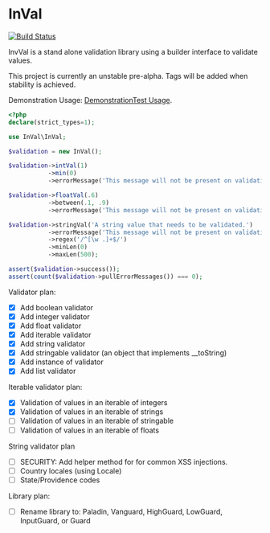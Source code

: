# InVal
[![Build Status](https://travis-ci.com/tfettig01/InVal.svg?branch=master)](https://travis-ci.com/tfettig01/InVal)

InvVal is a stand alone validation library using a builder interface to validate values.

This project is currently an unstable pre-alpha. Tags will be added when stability is achieved.

Demonstration Usage: [DemonstrationTest Usage](https://github.com/tfettig01/InVal/blob/master/tests/DemonstrationTest.php).

```php
<?php
declare(strict_types=1);

use InVal\InVal;

$validation = new InVal();

$validation->intVal(1)
           ->min(0)
           ->errorMessage('This message will not be present on validation.');

$validation->floatVal(.6)
           ->between(.1, .9)
           ->errorMessage('This message will not be present on validation.');

$validation->stringVal('A string value that needs to be validated.')
           ->errorMessage('This message will not be present on validation.')
           ->regex('/^[\w .]+$/')
           ->minLen(0)
           ->maxLen(500);

assert($validation->success());
assert(count($validation->pullErrorMessages()) === 0);
```

Validator plan:
- [x] Add boolean validator
- [x] Add integer validator
- [x] Add float validator
- [x] Add iterable validator
- [x] Add string validator
- [x] Add stringable validator (an object that implements __toString)
- [x] Add instance of validator
- [x] Add list validator

Iterable validator plan:
- [x] Validation of values in an iterable of integers
- [x] Validation of values in an iterable of strings
- [ ] Validation of values in an iterable of stringable
- [ ] Validation of values in an iterable of floats

String validator plan
- [ ] SECURITY: Add helper method for for common XSS injections.
- [ ] Country locales (using Locale)
- [ ] State/Providence codes

Library plan:
- [ ] Rename library to: Paladin, Vanguard, HighGuard, LowGuard, InputGuard, or Guard